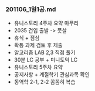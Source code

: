 ### 201106_1일1공.md

- 유니스토리 4주차 요약 마무리
- 2035 건입 출발 -> 풋살
- 휴식 + 점심
- 확통 과제 검토 후 제출
- 알고리즘 LAB 2,3 직접 풀기
- 30분 LC 공부 + 미니토익 LC
- 유니스토리 5주차 요약
- 공지사항 + 계절학기 관심과목 확인
- 동역학 2-1, 2-2 꼼꼼히 복습
